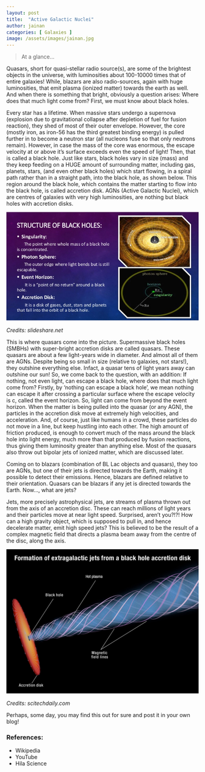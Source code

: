 ```yaml
---
layout: post
title:  "Active Galactic Nuclei"
author: jainan
categories: [ Galaxies ]
image: /assets/images/jainan.jpg
---
```

> At a glance...

Quasars, short for quasi-stellar radio source(s), are some of the brightest objects in the universe, with luminosities about 100-10000 times that of entire galaxies! While, blazars are also radio-sources, again with huge luminosities, that emit plasma (ionized matter) towards the earth as well. And when there is something that bright, obviously a question arises: Where does that much light come from? First, we must know about black holes.

Every star has a lifetime. When massive stars undergo a supernova (explosion due to gravitational collapse after depletion of fuel for fusion reaction), they shed of most of their outer envelope. However, the core (mostly iron, as iron-56 has the third greatest binding energy) is pulled further in to become a neutron star (all nucleons fuse so that only neutrons remain). However, in case the mass of the core was enormous, the escape velocity at or above it’s surface exceeds even the speed of light! Then, that is called a black hole.
Just like stars, black holes vary in size (mass) and they keep feeding on a HUGE amount of surrounding matter, including gas, planets, stars, (and even other black holes) which start flowing, in a spiral path rather than in a straight path, into the black hole, as shown below. This region around the black hole, which contains the matter starting to flow into the black hole, is called accretion disk. AGNs (Active Galactic Nuclei), which are centres of galaxies with very high luminosities, are nothing but black holes with accretion disks.

![Structure of Black Holes](/assets/images/jainan1.jpg)

*Credits: slideshare.net*

This is where quasars come into the picture. Supermassive black holes (SMBHs) with super-bright accretion disks are called quasars. These quasars are about a few light-years wide in diameter. And almost all of them are AGNs. Despite being so small in size (relative to galaxies, not stars!), they outshine everything else. Infact, a quasar tens of light years away can outshine our sun! So, we come back to the question, with an addition: If nothing, not even light, can escape a black hole, where does that much light come from?
Firstly, by ‘nothing can escape a black hole’, we mean nothing can escape it after crossing a particular surface where the escape velocity is c, called the event horizon. So, light can come from beyond the event horizon. When the matter is being pulled into the quasar (or any AGN), the particles in the accretion disk move at extremely high velocities, and acceleration. And, of course, just like humans in a crowd, these particles do not move in a line, but keep hustling into each other. The high amount of friction produced, is enough to convert much of the mass around the black hole into light energy, much more than that produced by fusion reactions, thus giving them luminosity greater than anything else. Most of the quasars also throw out bipolar jets of ionized matter, which are discussed later.

Coming on to blazars (combination of BL Lac objects and quasars), they too are AGNs, but one of their jets is directed towards the Earth, making it possible to detect their emissions. Hence, blazars are defined relative to their orientation. Quasars can be blazars if any jet is directed towards the Earth. Now…, what are jets?

Jets, more precisely astrophysical jets, are streams of plasma thrown out from the axis of an accretion disc. These can reach millions of light years and their particles move at near light speed. Surprised, aren’t you?!?! How can a high gravity object, which is supposed to pull in, and hence decelerate matter, emit high speed jets? This is believed to be the result of a complex magnetic field that directs a plasma beam away from the centre of the disc, along the axis.

![jets](/assets/images/jainan2.jpg)

*Credits: scitechdaily.com*

Perhaps, some day, you may find this out for sure and post it in your own blog!

### References:
* Wikipedia
* YouTube
* Hila Science
